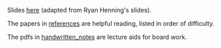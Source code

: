 Slides [here](https://docs.google.com/presentation/d/1sLJqljkEdaViHmp1Kx2ZWFvn9Ad8OYmVOjlZJFJf6cc/edit?usp=sharing) (adapted from Ryan Henning's slides).

The papers in [references](references/) are helpful reading, listed in order of difficulty. 

The pdfs in [handwritten_notes](handwritten_notes) are lecture aids for board work.
